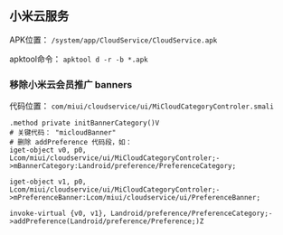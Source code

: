 ## 小米云服务
APK位置： `/system/app/CloudService/CloudService.apk`

apktool命令： `apktool d -r -b *.apk`

### 移除小米云会员推广 banners
代码位置： `com/miui/cloudservice/ui/MiCloudCategoryControler.smali`
```
.method private initBannerCategory()V
# 关键代码： "micloudBanner"
# 删除 addPreference 代码段，如：
iget-object v0, p0, Lcom/miui/cloudservice/ui/MiCloudCategoryControler;->mBannerCategory:Landroid/preference/PreferenceCategory;

iget-object v1, p0, Lcom/miui/cloudservice/ui/MiCloudCategoryControler;->mPreferenceBanner:Lcom/miui/cloudservice/ui/PreferenceBanner;

invoke-virtual {v0, v1}, Landroid/preference/PreferenceCategory;->addPreference(Landroid/preference/Preference;)Z
```
